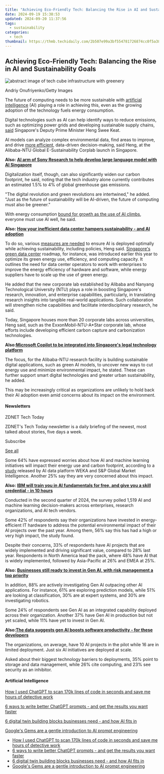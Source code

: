 ```yaml
---
title: "Achieving Eco-Friendly Tech: Balancing the Rise in AI and Sustainability Goals"
date: 2024-09-19 15:38:53
updated: 2024-09-20 11:37:56
tags:
  - sustainability
categories:
  - tech
thumbnail: https://thmb.techidaily.com/2b507e99a3bf554781726874cc0f5a38265095eadf38b67bab2f97bb013c3218.jpg
---
```


## Achieving Eco-Friendly Tech: Balancing the Rise in AI and Sustainability Goals

![abstract image of tech cube infrastructure with greenery](https://www.zdnet.com/a/img/resize/f0148bea5c9cf5c046ae39c676fd09a30e247763/2024/09/13/2a39842a-3226-4334-a2c2-554731b50718/sustaniability-tech-andriy-onufriyenko092024.jpg?auto=webp&precrop=2121,1192,x0,y0&width=1280)

Andriy Onufriyenko/Getty Images

The future of computing needs to be more sustainable with [artificial intelligence](https://www.zdnet.com/article/what-is-ai-heres-everything-you-need-to-know-about-artificial-intelligence/) (AI) playing a role in achieving this, even as the growing adoption of the technology fuels energy consumption. 

Digital technologies such as AI can help identify ways to reduce emissions, such as optimizing power grids and developing sustainable supply chains, [said](https://www.pmo.gov.sg/Newsroom/DPM-Heng-Swee-Keat-at-the-Launch-of-the-Alibaba-NTU-Global-E-Sustainability-Corplab) Singapore's Deputy Prime Minister Heng Swee Keat. 

AI models can analyze complex environmental data, find areas to improve, and drive [more efficient](https://www.zdnet.com/article/singapore-wants-only-data-centres-that-are-efficient/), data-driven decision-making, said Heng, at the Alibaba-NTU Global E-Sustainability Corplab launch in Singapore. 

**Also:** [**AI arm of Sony Research to help develop large language model with AI Singapore**](https://www.zdnet.com/article/sony-to-help-test-and-finetune-regional-large-language-model/)

Digitalization itself, though, can also significantly widen our carbon footprint, he said, noting that the tech industry alone currently contributes an estimated 1.5% to 4% of global greenhouse gas emissions. 

"The digital revolution and green revolutions are intertwined," he added. "Just as the future of sustainability will be AI-driven, the future of computing must also be greener."

With energy consumption [bound for growth as the use of AI climbs](https://www.zdnet.com/article/singapore-keeping-its-eye-on-data-centers-and-data-models-as-ai-adoption-grows/), everyone must use AI well, he said. 

**Also:** [**How your inefficient data center hampers sustainability - and AI adoption**](https://www.zdnet.com/article/how-your-inefficient-data-center-hampers-sustainability-and-ai-adoption/#link=%7B%22role%22:%22standard%22,%22href%22:%22https://www.zdnet.com/article/how-your-inefficient-data-center-hampers-sustainability-and-ai-adoption/%22,%22target%22:%22%5Fblank%22,%22absolute%22:%22%22,%22linkText%22:%22%3Cstrong%3EHow%20your%20inefficient%20data%20center%20hampers%20sustainability%20-%20and%20AI%20adoption%3C/strong%3E%22%7D)

To do so, various [measures are needed](https://www.zdnet.com/article/singapore-urged-to-fund-support-for-ai-adoption-and-decarbonization/) to ensure AI is deployed optimally while achieving sustainability, including policies, Heng said. [Singapore's green data center](https://www.zdnet.com/article/singapore-looks-to-ai-future-with-plans-for-quantum-chip-and-data-centers/) roadmap, for instance, was introduced earlier this year to optimize its green energy use, efficiency, and computing capacity. It outlines the need for data center operators to work with enterprises to improve the energy efficiency of hardware and software, while energy suppliers have to scale up the use of green energy.

He added that the new corporate lab established by Alibaba and Nanyang Technological University (NTU) plays a role in boosting Singapore's research, innovation, and enterprise capabilities, particularly, in translating research insights into tangible real-world applications. Such collaboration will strengthen niche capabilities and facilitate interdisciplinary research, he said.

Today, Singapore houses more than 20 corporate labs across universities, Heng said, such as the ExxonMobil-NTU-A\*Star corporate lab, whose efforts include developing efficient carbon capture and carbonization technologies. 

**Also:**[**Microsoft Copilot to be integrated into Singapore's legal technology platform**](https://www.zdnet.com/article/singapore-lawyers-offered-access-to-microsoft-copilot-but-reminded-to-have-human-oversight/)

The focus, for the Alibaba-NTU research facility is building sustainable digital applications, such as green AI models, to uncover new ways to cut energy use and minimize environmental impact, he stated. These can further support smart digital technologies and greater urban sustainability, he added.

This may be increasingly critical as organizations are unlikely to hold back their AI adoption even amid concerns about its impact on the environment. 

#### Newsletters

ZDNET Tech Today

ZDNET's Tech Today newsletter is a daily briefing of the newest, most talked about stories, five days a week.

 Subscribe

[See all](https://www.zdnet.com/newsletters/)

Some 64% have expressed worries about how AI and machine learning initiatives will impact their energy use and carbon footprint, according to a [study](https://www.weka.io/company/weka-newsroom/press-releases/global-trends-in-ai-2024/) released by AI data platform WEKA and S&P Global Market Intelligence. Another 25% say they are very concerned about this impact.

**Also:** [**IBM will train you in AI fundamentals for free, and give you a skill credential - in 10 hours**](https://www.zdnet.com/article/ibm-will-train-you-in-ai-fundamentals-for-free-and-give-you-a-skill-credential-in-10-hours/)

Conducted in the second quarter of 2024, the survey polled 1,519 AI and machine learning decision-makers across enterprises, research organizations, and AI tech vendors. 

Some 42% of respondents say their organizations have invested in energy-efficient IT hardware to address the potential environmental impact of their AI projects over the past year. Among them, 56% say this has had a high or very high impact, the study found. 

Despite their concerns, 33% of respondents have AI projects that are widely implemented and driving significant value, compared to 28% last year. Respondents in North America lead the pack, where 48% have AI that is widely implemented, followed by Asia-Pacific at 26% and EMEA at 25%. 

**Also:** [**Businesses still ready to invest in Gen AI, with risk management a top priority**](https://www.zdnet.com/article/businesses-still-ready-to-invest-in-gen-ai-with-risk-management-a-top-priority/#link=%7B%22role%22:%22standard%22,%22href%22:%22https://www.zdnet.com/article/businesses-still-ready-to-invest-in-gen-ai-with-risk-management-a-top-priority/%22,%22target%22:%22%5Fblank%22,%22absolute%22:%22%22,%22linkText%22:%22%3Cstrong%3EBusinesses%20still%20ready%20to%20invest%20in%20Gen%20AI,%20with%20risk%20management%20a%20top%20priority%3C/strong%3E%22%7D)

In addition, 88% are actively investigating Gen AI outpacing other AI applications. For instance, 61% are exploring prediction models, while 51% are looking at classification, 30% are at expert systems, and 30% are investigating robotics. 

Some 24% of respondents see Gen AI as an integrated capability deployed across their organization. Another 37% have Gen AI in production but not yet scaled, while 11% have yet to invest in Gen AI. 

**Also:**[**The data suggests gen AI boosts software productivity - for these developers**](https://www.zdnet.com/article/the-data-confirms-genai-boosts-software-productivity-at-least-for-beginning-developers/)

The organizations, on average, have 10 AI projects in the pilot while 16 are in limited deployment. Just six AI initiatives are deployed at scale. 

Asked about their biggest technology barriers to deployments, 35% point to storage and data management, while 26% cite computing, and 23% see security as an inhibitor. 

#### Artificial Intelligence

[How I used ChatGPT to scan 170k lines of code in seconds and save me hours of detective work](https://www.zdnet.com/article/how-chatgpt-scanned-170k-lines-of-code-in-seconds-and-saved-me-hours-of-work/ "How I used ChatGPT to scan 170k lines of code in seconds and save me hours of detective work")

[6 ways to write better ChatGPT prompts - and get the results you want faster](https://www.zdnet.com/article/6-ways-to-write-better-chatgpt-prompts-and-get-the-results-you-want-faster/ "6 ways to write better ChatGPT prompts - and get the results you want faster")

[6 digital twin building blocks businesses need - and how AI fits in](https://www.zdnet.com/article/6-digital-twin-building-blocks-businesses-need-and-how-ai-fits-in/ "6 digital twin building blocks businesses need - and how AI fits in")

[Google's Gems are a gentle introduction to AI prompt engineering](https://www.zdnet.com/article/googles-gems-are-a-gentle-introduction-to-ai-prompt-engineering/ "Google's Gems are a gentle introduction to AI prompt engineering")

* [How I used ChatGPT to scan 170k lines of code in seconds and save me hours of detective work](https://www.zdnet.com/article/how-chatgpt-scanned-170k-lines-of-code-in-seconds-and-saved-me-hours-of-work/ "How I used ChatGPT to scan 170k lines of code in seconds and save me hours of detective work")
* [6 ways to write better ChatGPT prompts - and get the results you want faster](https://www.zdnet.com/article/6-ways-to-write-better-chatgpt-prompts-and-get-the-results-you-want-faster/ "6 ways to write better ChatGPT prompts - and get the results you want faster")
* [6 digital twin building blocks businesses need - and how AI fits in](https://www.zdnet.com/article/6-digital-twin-building-blocks-businesses-need-and-how-ai-fits-in/ "6 digital twin building blocks businesses need - and how AI fits in")
* [Google's Gems are a gentle introduction to AI prompt engineering](https://www.zdnet.com/article/googles-gems-are-a-gentle-introduction-to-ai-prompt-engineering/ "Google's Gems are a gentle introduction to AI prompt engineering")

<ins class="adsbygoogle"
     style="display:block"
     data-ad-format="autorelaxed"
     data-ad-client="ca-pub-7571918770474297"
     data-ad-slot="1223367746"></ins>



<ins class="adsbygoogle"
     style="display:block"
     data-ad-client="ca-pub-7571918770474297"
     data-ad-slot="8358498916"
     data-ad-format="auto"
     data-full-width-responsive="true"></ins>
